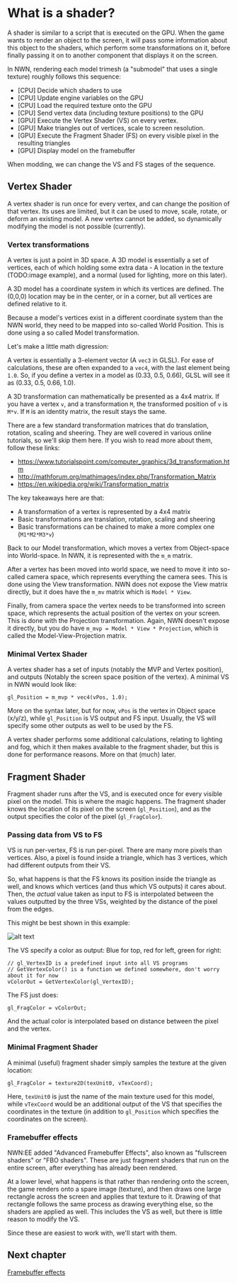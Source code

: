 # What is a shader?

A shader is similar to a script that is executed on the GPU. When the game wants to render an object to the screen, it will pass some information about this object to the shaders, which perform some transformations on it, before finally passing it on to another component that displays it on the screen.

In NWN, rendering each model trimesh (a "submodel" that uses a single texture) roughly follows this sequence:

- [CPU] Decide which shaders to use
- [CPU] Update engine variables on the GPU
- [CPU] Load the required texture onto the GPU
- [CPU] Send vertex data (including texture positions) to the GPU
- [GPU] Execute the Vertex Shader (VS) on every vertex.
- [GPU] Make triangles out of vertices, scale to screen resolution.
- [GPU] Execute the Fragment Shader (FS) on every visible pixel in the resulting triangles
- [GPU] Display model on the framebuffer

When modding, we can change the VS and FS stages of the sequence.

## Vertex Shader

A vertex shader is run once for every vertex, and can change the position of that vertex. Its uses are limited, but it can be used to move, scale, rotate, or deform an existing model. A new vertex cannot be added, so dynamically modifying the model is not possible (currently).

### Vertex transformations

A vertex is just a point in 3D space. A 3D model is essentially a set of vertices, each of which holding some extra data - A location in the texture (TODO:image example), and a normal (used for lighting, more on this later).

A 3D model has a coordinate system in which its vertices are defined. The (0,0,0) location may be in the center, or in a corner, but all vertices are defined relative to it.

Because a model's vertices exist in a different coordinate system than the NWN world, they need to be mapped into so-called World Position. This is done using a so called Model transformation.


Let's make a little math digression:

A vertex is essentially a 3-element vector (A `vec3` in GLSL). For ease of calculations, these are often expanded to a `vec4`, with the last element being `1.0`. So, if you define a vertex in a model as (0.33, 0.5, 0.66), GLSL will see it as (0.33, 0.5, 0.66, 1.0).

A 3D transformation can mathematically be presented as a 4x4 matrix. If you have a vertex `v`, and a transformation `M`, the transformed position of `v` is `M*v`. If `M` is an identity matrix, the result stays the same.

There are a few standard transformation matrices that do translation, rotation, scaling and sheering. They are well covered in various online tutorials, so we'll skip them here. If you wish to read more about them, follow these links:

- https://www.tutorialspoint.com/computer_graphics/3d_transformation.htm
- http://mathforum.org/mathimages/index.php/Transformation_Matrix
- https://en.wikipedia.org/wiki/Transformation_matrix

The key takeaways here are that:

- A transformation of a vertex is represented by a 4x4 matrix
- Basic transformations are translation, rotation, scaling and sheering
- Basic transformations can be chained to make a more complex one (`M1*M2*M3*v`)


Back to our Model transformation, which moves a vertex from Object-space into World-space. In NWN, it is represented with the `m_m` matrix.

After a vertex has been moved into world space, we need to move it into so-called camera space, which represents everything the camera sees. This is done using the View transformation. NWN does not expose the View matrix directly, but it does have the `m_mv` matrix which is `Model * View`.

Finally, from camera space the vertex needs to be transformed into screen space, which represents the actual position of the vertex on your screen. This is done with the Projection transformation. Again, NWN doesn't expose it directly, but you do have `m_mvp = Model * View * Projection`, which is called the Model-View-Projection matrix.


### Minimal Vertex Shader

A vertex shader has a set of inputs (notably the MVP and Vertex position), and outputs (Notably the screen space position of the vertex). A minimal VS in NWN would look like:

    gl_Position = m_mvp * vec4(vPos, 1.0);

More on the syntax later, but for now, `vPos` is the vertex in Object space (x/y/z), while `gl_Position` is VS output and FS input. Usually, the VS will specify some other outputs as well to be used by the FS.

A vertex shader performs some additional calculations, relating to lighting and fog, which it then makes available to the fragment shader, but this is done for performance reasons. More on that (much) later.


## Fragment Shader

Fragment shader runs after the VS, and is executed once for every visible pixel on the model. This is where the magic happens. The fragment shader knows the location of its pixel on the screen (`gl_Position`), and as the output specifies the color of the pixel (`gl_FragColor`).

### Passing data from VS to FS

VS is run per-vertex, FS is run per-pixel. There are many more pixels than vertices. Also, a pixel is found inside a triangle, which has 3 vertices, which had different outputs from their VS.

So, what happens is that the FS knows its position inside the triangle as well, and knows which vertices (and thus which VS outputs) it cares about. Then, the _actual_ value taken as input to FS is interpolated between the values outputted by the three VSs, weighted by the distance of the pixel from the edges.

This might be best shown in this example:


![alt text](https://i.stack.imgur.com/VQLYb.jpg "GLSL Example Triangle")


The VS specify a color as output: Blue for top, red for left, green for right:

    // gl_VertexID is a predefined input into all VS programs
    // GetVertexColor() is a function we defined somewhere, don't worry about it for now
    vColorOut = GetVertexColor(gl_VertexID);

The FS just does:

    gl_FragColor = vColorOut;

And the actual color is interpolated based on distance between the pixel and the vertex.


### Minimal Fragment Shader

A minimal (useful) fragment shader simply samples the texture at the given location:

    gl_FragColor = texture2D(texUnit0, vTexCoord);

Here, `texUnit0` is just the name of the main texture used for this model, while `vTexCoord` would be an additional output of the VS that specifies the coordinates in the texture (in addition to `gl_Position` which specifies the coordinates on the screen).

### Framebuffer effects

NWN:EE added "Advanced Framebuffer Effects", also known as "fullscreen shaders" or "FBO shaders". These are just fragment shaders that run on the entire screen, after everything has already been rendered.

At a lower level, what happens is that rather than rendering onto the screen, the game renders onto a spare image (texture), and then draws one large rectangle across the screen and applies that texture to it. Drawing of that rectangle follows the same process as drawing everything else, so the shaders are applied as well. This includes the VS as well, but there is little reason to modify the VS.

Since these are easiest to work with, we'll start with them.

## Next chapter
[Framebuffer effects](tut/framebuffer-effects.md)
